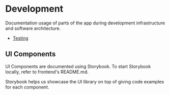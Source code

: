 # Development

Documentation usage of parts of the app during development infrastructure and software architecture.

- [Testing](testing/index.md)

## UI Components

UI Components are documented using Storybook. To start Storybook locally, refer to frontend's README.md.

Storybook helps us showcase the UI library on top of giving code examples for each component.

